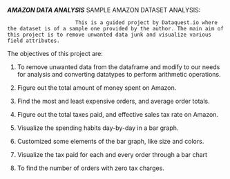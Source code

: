 *****AMAZON DATA ANALYSIS*****
SAMPLE AMAZON DATASET ANALYSIS:
                          
                          This is a guided project by Dataquest.io where the dataset is of a sample one provided by the author. The main aim of this project is to remove unwanted data junk and visualize various field attributes.

The objectives of this project are:

1.	To remove unwanted data from the dataframe and modify to our needs for analysis and converting datatypes to perform arithmetic operations.

2.	Figure out the total amount of money spent on Amazon.

3.	Find the most and least expensive orders, and average order totals.

4.	Figure out the total taxes paid, and effective sales tax rate on Amazon.

5.	Visualize the spending habits day-by-day in a bar graph.

6.	Customized some elements of the bar graph, like size and colors.

7.	Visualize the tax paid for each and every order through a bar chart

8.	To find the number of orders with zero tax charges.

